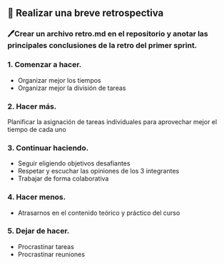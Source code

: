 ## 📰 Realizar una breve retrospectiva
### 🖊️Crear un archivo retro.md en el repositorio y anotar las principales conclusiones de la retro del primer sprint.

### 1. Comenzar a hacer.

- Organizar mejor los tiempos
- Organizar mejor la división de tareas

### 2. Hacer más.

Planificar la asignación de tareas individuales para aprovechar mejor el tiempo de cada uno

### 3. Continuar haciendo.

- Seguir eligiendo objetivos desafiantes
- Respetar y escuchar las opiniones de los 3 integrantes
- Trabajar de forma colaborativa

### 4. Hacer menos.

- Atrasarnos en el contenido teórico y práctico del curso

### 5. Dejar de hacer.

- Procrastinar tareas
- Procrastinar reuniones
